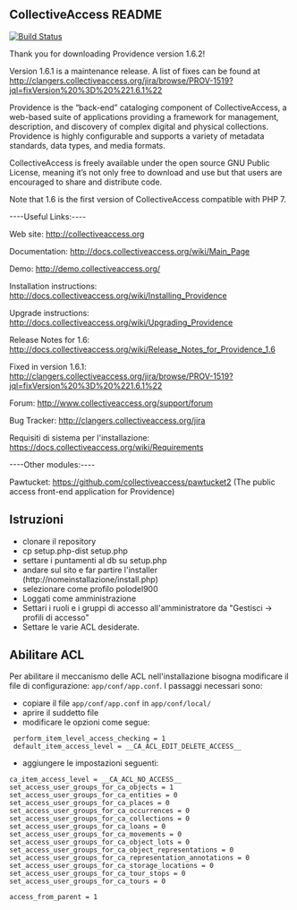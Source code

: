CollectiveAccess README
-----------------------

[![Build Status](https://secure.travis-ci.org/collectiveaccess/providence.png?branch=master)](http://travis-ci.org/collectiveaccess/providence)

Thank you for downloading Providence version 1.6.2!

Version 1.6.1 is a maintenance release. A list of fixes can be found at http://clangers.collectiveaccess.org/jira/browse/PROV-1519?jql=fixVersion%20%3D%20%221.6.1%22
 
Providence is the “back-end” cataloging component of CollectiveAccess, a web-based suite of applications providing a framework for management, description, and discovery of complex digital and physical collections.  Providence is highly configurable and supports a variety of metadata standards, data types, and media formats.  

CollectiveAccess is freely available under the open source GNU Public License, meaning it’s not only free to download and use but that users are encouraged to share and distribute code.

Note that 1.6 is the first version of CollectiveAccess compatible with PHP 7.


----Useful Links:----

   Web site: http://collectiveaccess.org
   
   Documentation: http://docs.collectiveaccess.org/wiki/Main_Page
   
   Demo: http://demo.collectiveaccess.org/

   Installation instructions: http://docs.collectiveaccess.org/wiki/Installing_Providence

   Upgrade instructions: http://docs.collectiveaccess.org/wiki/Upgrading_Providence

   Release Notes for 1.6:  http://docs.collectiveaccess.org/wiki/Release_Notes_for_Providence_1.6
   
   Fixed in version 1.6.1: http://clangers.collectiveaccess.org/jira/browse/PROV-1519?jql=fixVersion%20%3D%20%221.6.1%22

   Forum: http://www.collectiveaccess.org/support/forum

   Bug Tracker: http://clangers.collectiveaccess.org/jira
   
   Requisiti di sistema per l'installazione: https://docs.collectiveaccess.org/wiki/Requirements


----Other modules:----

   Pawtucket: https://github.com/collectiveaccess/pawtucket2 (The public access front-end application for Providence)


Istruzioni
-----------------------
* clonare il repository
* cp setup.php-dist setup.php
* settare i puntamenti al db su setup.php
* andare sul sito e far partire l'installer (http://nomeinstallazione/install.php)
* selezionare come profilo polodel900
* Loggati come amministrazione
* Settari i ruoli e i gruppi di accesso all'amministratore da "Gestisci -> profili di accesso"
* Settare le varie ACL desiderate.


Abilitare ACL
-----------------------
Per abilitare il meccanismo delle ACL nell'installazione bisogna modificare il file di configurazione: ```app/conf/app.conf```.
I passaggi necessari sono:
* copiare il file ```app/conf/app.conf``` in ```app/conf/local/```
* aprire il suddetto file
* modificare le opzioni come segue:
```
 perform_item_level_access_checking = 1
 default_item_access_level = __CA_ACL_EDIT_DELETE_ACCESS__
```
* aggiungere le impostazioni seguenti:
```
ca_item_access_level = __CA_ACL_NO_ACCESS__
set_access_user_groups_for_ca_objects = 1
set_access_user_groups_for_ca_entities = 0
set_access_user_groups_for_ca_places = 0
set_access_user_groups_for_ca_occurrences = 0
set_access_user_groups_for_ca_collections = 0
set_access_user_groups_for_ca_loans = 0
set_access_user_groups_for_ca_movements = 0
set_access_user_groups_for_ca_object_lots = 0
set_access_user_groups_for_ca_object_representations = 0
set_access_user_groups_for_ca_representation_annotations = 0
set_access_user_groups_for_ca_storage_locations = 0
set_access_user_groups_for_ca_tour_stops = 0
set_access_user_groups_for_ca_tours = 0

access_from_parent = 1
```
